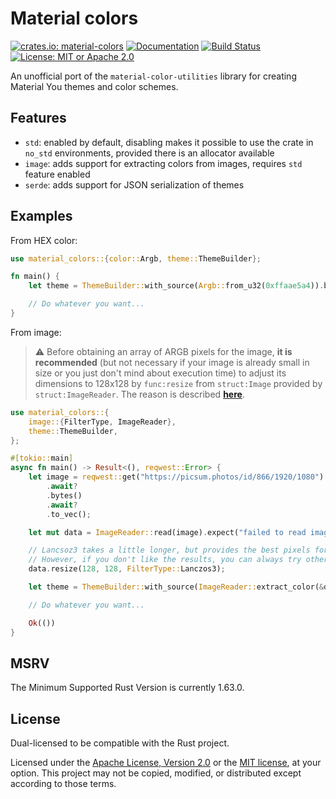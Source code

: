 # Material colors

[![crates.io: material-colors](https://img.shields.io/crates/v/material-colors.svg?style=for-the-badge)](https://crates.io/crates/material-colors)
[![Documentation](https://img.shields.io/docsrs/material-colors.svg?style=for-the-badge)](https://docs.rs/material-colors)
[![Build Status](https://img.shields.io/github/actions/workflow/status/Aiving/material-colors/CI.yml.svg?style=for-the-badge)](https://github.com/Aiving/material-colors/actions)
[![License: MIT or Apache 2.0](https://img.shields.io/badge/License-MIT_or_Apache_2.0-634f7d.svg?style=for-the-badge)](LICENSE-APACHE)

An unofficial port of the `material-color-utilities` library for creating Material You themes and color schemes.

## Features

- `std`: enabled by default, disabling makes it possible to use the crate in `no_std` environments, provided there is an allocator available
- `image`: adds support for extracting colors from images, requires `std` feature enabled
- `serde`: adds support for JSON serialization of themes

## Examples

From HEX color:

```rust
use material_colors::{color::Argb, theme::ThemeBuilder};

fn main() {
    let theme = ThemeBuilder::with_source(Argb::from_u32(0xffaae5a4)).build();

    // Do whatever you want...
}
```

From image:

> ⚠️ Before obtaining an array of ARGB pixels for the image, **it is recommended** (but not necessary if your image is already small in size or you just don't mind about execution time) to adjust its dimensions to 128x128 by `func:resize` from `struct:Image` provided by `struct:ImageReader`. The reason is described [**here**](https://github.com/material-foundation/material-color-utilities/blob/main/extract_colors.md).

```rust
use material_colors::{
    image::{FilterType, ImageReader},
    theme::ThemeBuilder,
};

#[tokio::main]
async fn main() -> Result<(), reqwest::Error> {
    let image = reqwest::get("https://picsum.photos/id/866/1920/1080")
        .await?
        .bytes()
        .await?
        .to_vec();

    let mut data = ImageReader::read(image).expect("failed to read image");

    // Lancsoz3 takes a little longer, but provides the best pixels for color extraction.
    // However, if you don't like the results, you can always try other FilterType values.
    data.resize(128, 128, FilterType::Lanczos3);

    let theme = ThemeBuilder::with_source(ImageReader::extract_color(&data)).build();

    // Do whatever you want...

    Ok(())
}
```

## MSRV

The Minimum Supported Rust Version is currently 1.63.0.

## License

Dual-licensed to be compatible with the Rust project.

Licensed under the [Apache License, Version 2.0](http://www.apache.org/licenses/LICENSE-2.0) or the [MIT license](http://opensource.org/licenses/MIT), at your option. This project may not be copied, modified, or distributed except according to those terms.
